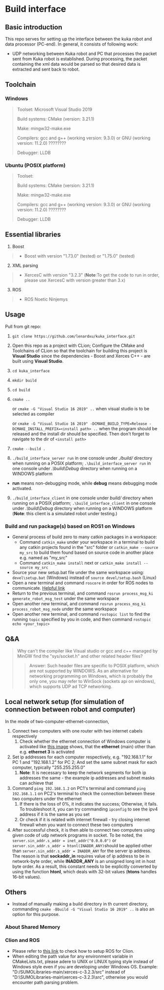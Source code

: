 # Build interface
## Basic introduction
This repo serves for setting up the interface between the kuka robot and data processor (PC-end). 
In general, it consists of following work: 
- UDP networking between Kuka robot and PC that processes the packet sent from Kuka robot is established. During processing,
the packet containing the xml data would be parsed so that desired data is extracted and sent back to robot.


## Toolchain
### Windows
> Toolset: Microsoft Visual Studio 2019
> 
> Build systems: CMake (version: 3.21.1)
> 
> Make: mingw32-make.exe
> 
> Compilers: gcc and g++ (working version: 9.3.0) or GNU (working version: 11.2.0) ????????
> 
> Debugger: LLDB
### Ubuntu (POSIX platform)
> Toolset: 
>
> Build systems: CMake (version: 3.21.1)
>
> Make: mingw32-make.exe
>
> Compilers: gcc and g++ (working version: 9.3.0) or GNU (working version: 11.2.0) ????????
>
> Debugger: LLDB


## Essential libraries
1. Boost
> - Boost with version "1.73.0" (tested) or "1.75.0" (tested)
2. XML parsing
> - XercesC with version "3.2.3" (**Note**:To get the code to run in order, please use XercesC with version greater than 3.x)
3. ROS
> - ROS Noetic Ninjemys


## Usage
Pull from git repo:
1. `git clone https://github.com/lenardxu/kuka_interface.git`
2. Open this repo as a project with CLion; Configure the CMake and Toolchains of CLion so that the toolchain for building 
this project is **Visual Studio** since the dependencies - Boost and Xerces C++ - are built using **Visual Studio**.
3. `cd kuka_interface`
4. `mkdir build`
5. `cd build`
6. `cmake ..` 
    
    or `cmake -G "Visual Studio 16 2019" ..` when visual studio is to be selected as compiler

    or `cmake -G "Visual Studio 16 2019" -DCMAKE_BUILD_TYPE=Release -DCMAKE_INSTALL_PREFIX=<install path> ..` when the 
    program should be released and the install dir should be specified. Then don't forget to navigate to the dir of `<install path>`
7. `cmake --build .`
8. `./build_interface_server run` in one console under *./build/* directory when running on a POSIX platform;
`.\build_interface_server run` in one console under *.\build\Debug* directory when running on a WINDOWS platform
- **run** means non-debugging mode, while **debug** means debugging mode activated.
9. `./build_interface_client` in one console under *build/* directory when running on a POSIX platform;
`.\build_interface_client` in one console under *.\build\Debug* directory when running on a WINDOWS platform 
(**Note**: this client is a simulated robot under testing.)

### Build and run package(s) based on ROS1 on Windows
- General process of build zero to many catkin packages in a workspace:
  - Command `catkin_make` under your workspace in a terminal to build any catkin projects found in the "src" folder or 
  `catkin_make --source my_src` to build them found based on source code in another place e.g. named as "my_src" 
  - Command `catkin_make install` next or `catkin_make install --source my_src`
- Source your new setup.bat file under the same workspace using: `devel\setup.bat` (Windows) instead of 
`source devel/setup.bash` (Linux)
- Open a new terminal and command `roscore` in order for ROS nodes to communicate. [Helpful link](http://wiki.ros.org/roscore)
- Return to the previous terminal, and command `rosrun process_msg_ki generate_robot_msg_test` under the same workspace
- Open another new terminal, and command `rosrun process_msg_ki process_robot_msg_node` under the same workspace
- Open another new terminal, and command `rostopic list` to find the running `topic` specified by you in code, and then 
command `rostopic echo <your_topic>`

## Q&A
> Why can't the compiler like Visual studio or gcc and c++ managed by MinGW find the "sys/socket.h" and other related 
> header files?
>>   Answer: Such header files are specific to POSIX platform, which are not supported by WINDOWS. As an alternative for
networking programming on Windows, which is probably the only one, you may refer to WinSock (sockets api on windows), 
which supports UDP ad TCP networking.

## Local network setup (for simulation of connection between robot and computer)
In the mode of two-computer-ethernet-connection,
1. Connect two computers with one router with two internet cabels respectively
   1. Check whether the ethernet connection of Windows computer is activated like [this image](./docs/ethernet_desired_state_on_windows.PNG)
   shows, that the **ethernet** (main) other than e.g. **ethernet 3** is activated
2. Set ip addresses for each computer respectively, e.g. "192.168.1.1" for PC 1 and "192.168.1.2" for PC 2; And set the 
same subnet mask for each computer, typically "255.255.255.0"
   1. **Note**: It is necessary to keep the network segments for both ip addresses the same - the example ip addresses and 
   subnet masks can achieve that
3. Command `ping 192.168.1.2` on PC1's terminal and command `ping 192.168.1.1` on PC2's terminal to check the connection
between these two computers under the ethernet
   1. If there is the loss of 0%, it indicates the success; Otherwise, it fails. To troubleshoot it, you can try commanding
   `ipconfig` to see the ipv4 address if it is the same as you set
   2. Or check if it is related with internet firewall - try closing internet firewall when you want to connect these two
   computers
4. After successful check, it is then able to connect two computers using given code of udp network programs in socket. To
be noted, the `server.sin_addr.s_addr = inet_addr("0.0.0.0")` or `server.sin_addr.s_addr = htonl(INADDR_ANY)`should be 
applied other than `server.sin_addr.s_addr = INADDR_ANY` for the server ip address. The reason is that **sockaddr_in** requires
value of ip address to be in network-byte order, while **INADDR_ANY** is an unsigned long int in host byte order. As a 
result, this constant needs to be explicitly converted by using the function **htonl**, which deals with 32-bit values 
(**htons** handles 16-bit values).

## Others
- Instead of manually making a build directory in th current directory, commanding `cmake -Bbuild -G "Visual Studio 16 2019" ..`
is also an option for this purpose.

### About Shared Memory

### Clion and ROS
- Please refer to [this link](https://www.jetbrains.com/help/clion/ros-setup-tutorial.html) to check how to setup ROS
for Clion.
- When editing the path value for any environment variable in CMakeLists.txt, please adere to UNIX or LINUX typing style
instead of Windows style even if you are developing under Windows OS. Example: "D:/SUMOLibraries-main/xerces-c-3.2.3/src"
instead of "D:\\SUMOLibraries-main\\xerces-c-3.2.3\\src", otherwise you would encounter path parsing problem.
